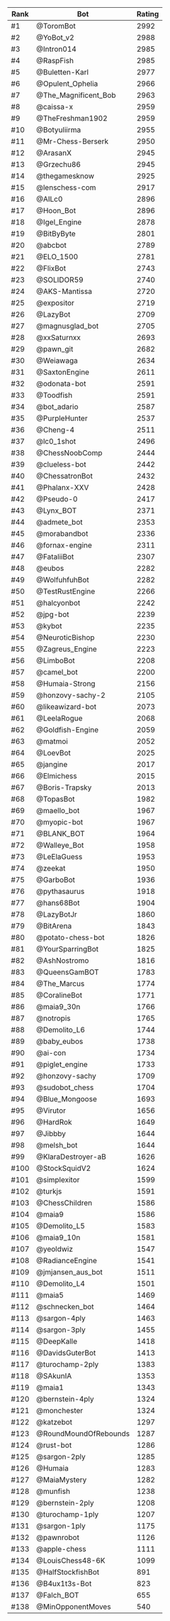 Rank|Bot|Rating
---|---|---
#1|@ToromBot|2992
#2|@YoBot_v2|2988
#3|@Intron014|2985
#4|@RaspFish|2985
#5|@Buletten-Karl|2977
#6|@Opulent_Ophelia|2966
#7|@The_Magnificent_Bob|2963
#8|@caissa-x|2959
#9|@TheFreshman1902|2959
#10|@Botyuliirma|2955
#11|@Mr-Chess-Berserk|2950
#12|@ArasanX|2945
#13|@Grzechu86|2945
#14|@thegamesknow|2925
#15|@lenschess-com|2917
#16|@AILc0|2896
#17|@Hoon_Bot|2896
#18|@Igel_Engine|2878
#19|@BitByByte|2801
#20|@abcbot|2789
#21|@ELO_1500|2781
#22|@FlixBot|2743
#23|@SOLIDOR59|2740
#24|@AKS-Mantissa|2720
#25|@expositor|2719
#26|@LazyBot|2709
#27|@magnusglad_bot|2705
#28|@xxSaturnxx|2693
#29|@pawn_git|2682
#30|@Weiawaga|2634
#31|@SaxtonEngine|2611
#32|@odonata-bot|2591
#33|@Toodfish|2591
#34|@bot_adario|2587
#35|@PurpleHunter|2537
#36|@Cheng-4|2511
#37|@lc0_1shot|2496
#38|@ChessNoobComp|2444
#39|@clueless-bot|2442
#40|@ChessatronBot|2432
#41|@Phalanx-XXV|2428
#42|@Pseudo-0|2417
#43|@Lynx_BOT|2371
#44|@admete_bot|2353
#45|@morabandbot|2336
#46|@fornax-engine|2311
#47|@FataliiBot|2307
#48|@eubos|2282
#49|@WolfuhfuhBot|2282
#50|@TestRustEngine|2266
#51|@halcyonbot|2242
#52|@jpg-bot|2239
#53|@kybot|2235
#54|@NeuroticBishop|2230
#55|@Zagreus_Engine|2223
#56|@LimboBot|2208
#57|@camel_bot|2200
#58|@Humaia-Strong|2156
#59|@honzovy-sachy-2|2105
#60|@likeawizard-bot|2073
#61|@LeelaRogue|2068
#62|@Goldfish-Engine|2059
#63|@matmoi|2052
#64|@LoevBot|2025
#65|@jangine|2017
#66|@Elmichess|2015
#67|@Boris-Trapsky|2013
#68|@TopasBot|1982
#69|@maello_bot|1967
#70|@myopic-bot|1967
#71|@BLANK_BOT|1964
#72|@Walleye_Bot|1958
#73|@LeElaGuess|1953
#74|@zeekat|1950
#75|@GarboBot|1936
#76|@pythasaurus|1918
#77|@hans68Bot|1904
#78|@LazyBotJr|1860
#79|@BitArena|1843
#80|@potato-chess-bot|1826
#81|@YourSparringBot|1825
#82|@AshNostromo|1816
#83|@QueensGamBOT|1783
#84|@The_Marcus|1774
#85|@CoralineBot|1771
#86|@maia9_30n|1766
#87|@notropis|1765
#88|@Demolito_L6|1744
#89|@baby_eubos|1738
#90|@ai-con|1734
#91|@piglet_engine|1733
#92|@honzovy-sachy|1709
#93|@sudobot_chess|1704
#94|@Blue_Mongoose|1693
#95|@Virutor|1656
#96|@HardRok|1649
#97|@Jibbby|1644
#98|@melsh_bot|1644
#99|@KlaraDestroyer-aB|1626
#100|@StockSquidV2|1624
#101|@simplexitor|1599
#102|@turkjs|1591
#103|@ChessChildren|1586
#104|@maia9|1586
#105|@Demolito_L5|1583
#106|@maia9_10n|1581
#107|@yeoldwiz|1547
#108|@RadianceEngine|1541
#109|@jmjansen_aus_bot|1511
#110|@Demolito_L4|1501
#111|@maia5|1469
#112|@schnecken_bot|1464
#113|@sargon-4ply|1463
#114|@sargon-3ply|1455
#115|@DeepKalle|1418
#116|@DavidsGuterBot|1413
#117|@turochamp-2ply|1383
#118|@SAkunIA|1353
#119|@maia1|1343
#120|@bernstein-4ply|1324
#121|@monchester|1324
#122|@katzebot|1297
#123|@RoundMoundOfRebounds|1287
#124|@rust-bot|1286
#125|@sargon-2ply|1285
#126|@Humaia|1283
#127|@MaiaMystery|1282
#128|@munfish|1238
#129|@bernstein-2ply|1208
#130|@turochamp-1ply|1207
#131|@sargon-1ply|1175
#132|@pawnrobot|1126
#133|@apple-chess|1111
#134|@LouisChess48-6K|1099
#135|@HalfStockfishBot|891
#136|@B4ux1t3s-Bot|823
#137|@Falch_BOT|655
#138|@MinOpponentMoves|540
